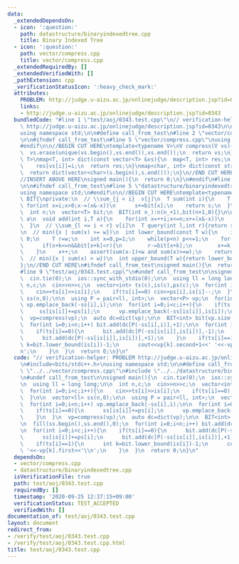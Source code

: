 ```yaml
---
data:
  _extendedDependsOn:
  - icon: ':question:'
    path: datastructure/binaryindexedtree.cpp
    title: Binary Indexed Tree
  - icon: ':question:'
    path: vector/compress.cpp
    title: vector/compress.cpp
  _extendedRequiredBy: []
  _extendedVerifiedWith: []
  _pathExtension: cpp
  _verificationStatusIcon: ':heavy_check_mark:'
  attributes:
    PROBLEM: http://judge.u-aizu.ac.jp/onlinejudge/description.jsp?id=0343
    links:
    - http://judge.u-aizu.ac.jp/onlinejudge/description.jsp?id=0343
  bundledCode: "#line 1 \"test/aoj/0343.test.cpp\"\n// verification-helper: PROBLEM\
    \ http://judge.u-aizu.ac.jp/onlinejudge/description.jsp?id=0343\n\n#include<bits/stdc++.h>\n\
    using namespace std;\n\n#define call_from_test\n#line 2 \"vector/compress.cpp\"\
    \n\n#ifndef call_from_test\n#line 5 \"vector/compress.cpp\"\nusing namespace std;\n\
    #endif\n\n//BEGIN CUT HERE\ntemplate<typename V>\nV compress(V vs){\n  sort(vs.begin(),vs.end());\n\
    \  vs.erase(unique(vs.begin(),vs.end()),vs.end());\n  return vs;\n}\ntemplate<typename\
    \ T>\nmap<T, int> dict(const vector<T> &vs){\n  map<T, int> res;\n  for(int i=0;i<(int)vs.size();i++)\n\
    \    res[vs[i]]=i;\n  return res;\n}\nmap<char, int> dict(const string &s){\n\
    \  return dict(vector<char>(s.begin(),s.end()));\n}\n//END CUT HERE\n#ifndef call_from_test\n\
    //INSERT ABOVE HERE\nsigned main(){\n  return 0;\n}\n#endif\n#line 2 \"datastructure/binaryindexedtree.cpp\"\
    \n\n#ifndef call_from_test\n#line 5 \"datastructure/binaryindexedtree.cpp\"\n\
    using namespace std;\n#endif\n\n//BEGIN CUT HERE\ntemplate<typename T>\nclass\
    \ BIT{\nprivate:\n  // \\sum_{j < i}  v[j]\n  T sum(int i){\n    T s(0);\n   \
    \ for(int x=i;x>0;x-=(x&-x))\n      s+=bit[x];\n    return s;\n  }\npublic:\n\
    \  int n;\n  vector<T> bit;\n  BIT(int n_):n(n_+1),bit(n+1,0){}\n\n  // v[i] +=\
    \ a\n  void add(int i,T a){\n    for(int x=++i;x<=n;x+=(x&-x))\n      bit[x]+=a;\n\
    \  }\n  // \\sum_{l <= i < r} v[i]\n  T query(int l,int r){return sum(r)-sum(l);}\n\
    \n  // min({x | sum(x) >= w})\n  int lower_bound(const T w){\n    if(w<=0) return\
    \ 0;\n    T r=w;\n    int x=0,p=1;\n    while(p<n) p<<=1;\n    for(int k=p;k>0;k>>=1){\n\
    \      if(x+k<=n&&bit[x+k]<r){\n        r-=bit[x+k];\n        x+=k;\n      }\n\
    \    }\n    x++;\n    assert(sum(x-1)<w and sum(x)>=w);\n    return x;\n  }\n\n\
    \  // min({x | sum(x) > w})\n  int upper_bound(T w){return lower_bound(w+1);}\n\
    };\n//END CUT HERE\n#ifndef call_from_test\nsigned main(){\n  return 0;\n}\n#endif\n\
    #line 9 \"test/aoj/0343.test.cpp\"\n#undef call_from_test\n\nsigned main(){\n\
    \  cin.tie(0);\n  ios::sync_with_stdio(0);\n\n  using ll = long long;\n\n  int\
    \ n,c;\n  cin>>n>>c;\n  vector<int> ts(c),is(c),ps(c);\n  for(int i=0;i<c;i++){\n\
    \    cin>>ts[i]>>is[i];\n    if(ts[i]==0) cin>>ps[i],is[i]--;\n  }\n\n  vector<ll>\
    \ ss(n,0);\n\n  using P = pair<ll, int>;\n  vector<P> vp;\n  for(int i=0;i<n;i++)\
    \ vp.emplace_back(-ss[i],i);\n\n  for(int i=0;i<c;i++){\n    if(ts[i]==0){\n \
    \     ss[is[i]]+=ps[i];\n      vp.emplace_back(-ss[is[i]],is[i]);\n    }\n  }\n\
    \  vp=compress(vp);\n  auto dc=dict(vp);\n\n  BIT<int> bit(vp.size());\n\n  fill(ss.begin(),ss.end(),0);\n\
    \  for(int i=0;i<n;i++) bit.add(dc[P(-ss[i],i)],+1);\n\n  for(int i=0;i<c;i++){\n\
    \    if(ts[i]==0){\n      bit.add(dc[P(-ss[is[i]],is[i])],-1);\n      ss[is[i]]+=ps[i];\n\
    \      bit.add(dc[P(-ss[is[i]],is[i])],+1);\n    }\n    if(ts[i]==1){\n      int\
    \ k=bit.lower_bound(is[i])-1;\n      cout<<vp[k].second+1<<' '<<-vp[k].first<<'\\\
    n';\n    }\n  }\n  return 0;\n}\n"
  code: "// verification-helper: PROBLEM http://judge.u-aizu.ac.jp/onlinejudge/description.jsp?id=0343\n\
    \n#include<bits/stdc++.h>\nusing namespace std;\n\n#define call_from_test\n#include\
    \ \"../../vector/compress.cpp\"\n#include \"../../datastructure/binaryindexedtree.cpp\"\
    \n#undef call_from_test\n\nsigned main(){\n  cin.tie(0);\n  ios::sync_with_stdio(0);\n\
    \n  using ll = long long;\n\n  int n,c;\n  cin>>n>>c;\n  vector<int> ts(c),is(c),ps(c);\n\
    \  for(int i=0;i<c;i++){\n    cin>>ts[i]>>is[i];\n    if(ts[i]==0) cin>>ps[i],is[i]--;\n\
    \  }\n\n  vector<ll> ss(n,0);\n\n  using P = pair<ll, int>;\n  vector<P> vp;\n\
    \  for(int i=0;i<n;i++) vp.emplace_back(-ss[i],i);\n\n  for(int i=0;i<c;i++){\n\
    \    if(ts[i]==0){\n      ss[is[i]]+=ps[i];\n      vp.emplace_back(-ss[is[i]],is[i]);\n\
    \    }\n  }\n  vp=compress(vp);\n  auto dc=dict(vp);\n\n  BIT<int> bit(vp.size());\n\
    \n  fill(ss.begin(),ss.end(),0);\n  for(int i=0;i<n;i++) bit.add(dc[P(-ss[i],i)],+1);\n\
    \n  for(int i=0;i<c;i++){\n    if(ts[i]==0){\n      bit.add(dc[P(-ss[is[i]],is[i])],-1);\n\
    \      ss[is[i]]+=ps[i];\n      bit.add(dc[P(-ss[is[i]],is[i])],+1);\n    }\n\
    \    if(ts[i]==1){\n      int k=bit.lower_bound(is[i])-1;\n      cout<<vp[k].second+1<<'\
    \ '<<-vp[k].first<<'\\n';\n    }\n  }\n  return 0;\n}\n"
  dependsOn:
  - vector/compress.cpp
  - datastructure/binaryindexedtree.cpp
  isVerificationFile: true
  path: test/aoj/0343.test.cpp
  requiredBy: []
  timestamp: '2020-09-25 12:37:15+09:00'
  verificationStatus: TEST_ACCEPTED
  verifiedWith: []
documentation_of: test/aoj/0343.test.cpp
layout: document
redirect_from:
- /verify/test/aoj/0343.test.cpp
- /verify/test/aoj/0343.test.cpp.html
title: test/aoj/0343.test.cpp
---
```


